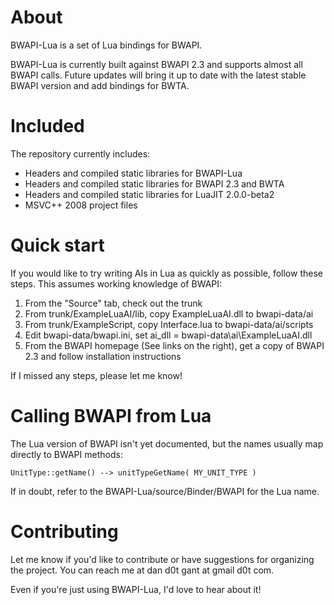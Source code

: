 # About #

BWAPI-Lua is a set of Lua bindings for BWAPI.

BWAPI-Lua is currently built against BWAPI 2.3 and supports almost all BWAPI calls. Future updates will bring it up to date with the latest stable BWAPI version and add bindings for BWTA.

# Included #

The repository currently includes:

  * Headers and compiled static libraries for BWAPI-Lua
  * Headers and compiled static libraries for BWAPI 2.3 and BWTA
  * Headers and compiled static libraries for LuaJIT 2.0.0-beta2
  * MSVC++ 2008 project files

# Quick start #

If you would like to try writing AIs in Lua as quickly as possible, follow these steps. This assumes working knowledge of BWAPI:

  1. From the "Source" tab, check out the trunk
  1. From trunk/ExampleLuaAI/lib, copy ExampleLuaAI.dll to bwapi-data/ai
  1. From trunk/ExampleScript, copy Interface.lua to bwapi-data/ai/scripts
  1. Edit bwapi-data/bwapi.ini, set ai\_dll = bwapi-data\ai\ExampleLuaAI.dll
  1. From the BWAPI homepage (See links on the right), get a copy of BWAPI 2.3 and follow installation instructions

If I missed any steps, please let me know!

# Calling BWAPI from Lua #

The Lua version of BWAPI isn't yet documented, but the names usually map directly to BWAPI methods:

```
UnitType::getName() --> unitTypeGetName( MY_UNIT_TYPE )
```

If in doubt, refer to the BWAPI-Lua/source/Binder/BWAPI for the Lua name.

# Contributing #

Let me know if you'd like to contribute or have suggestions for organizing the project. You can reach me at dan d0t gant at gmail d0t com.

Even if you're just using BWAPI-Lua, I'd love to hear about it!